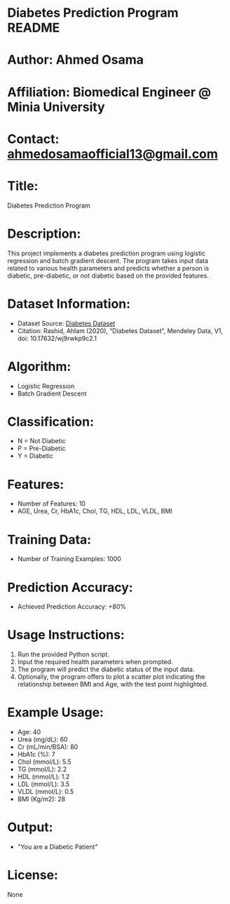 # Diabetes Prediction Program README
# Author: Ahmed Osama
# Affiliation: Biomedical Engineer @ Minia University
# Contact: ahmedosamaofficial13@gmail.com

# Title:
Diabetes Prediction Program

# Description:
This project implements a diabetes prediction program using logistic regression and batch gradient descent. The program takes input data related to various health parameters and predicts whether a person is diabetic, pre-diabetic, or not diabetic based on the provided features.

# Dataset Information:
- Dataset Source: [Diabetes Dataset](https://data.mendeley.com/datasets/wj9rwkp9c2/1)
- Citation: Rashid, Ahlam (2020), “Diabetes Dataset”, Mendeley Data, V1, doi: 10.17632/wj9rwkp9c2.1

# Algorithm:
- Logistic Regression
- Batch Gradient Descent

# Classification:
- N = Not Diabetic
- P = Pre-Diabetic
- Y = Diabetic

# Features:
- Number of Features: 10
- AGE, Urea, Cr, HbA1c, Chol, TG, HDL, LDL, VLDL, BMI

# Training Data:
- Number of Training Examples: 1000

# Prediction Accuracy:
- Achieved Prediction Accuracy: +80%

# Usage Instructions:
1. Run the provided Python script.
2. Input the required health parameters when prompted.
3. The program will predict the diabetic status of the input data.
4. Optionally, the program offers to plot a scatter plot indicating the relationship between BMI and Age, with the test point highlighted.

# Example Usage:
- Age: 40
- Urea (mg/dL): 60
- Cr (mL/min/BSA): 80
- HbA1c (%): 7
- Chol (mmol/L): 5.5
- TG (mmol/L): 2.2
- HDL (mmol/L): 1.2
- LDL (mmol/L): 3.5
- VLDL (mmol/L): 0.5
- BMI (Kg/m2): 28

# Output:
- "You are a Diabetic Patient"

# License:
None
